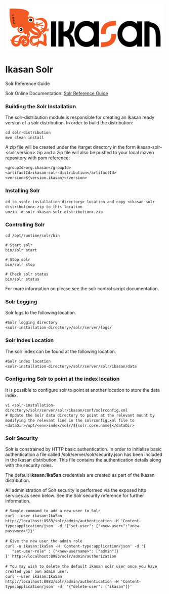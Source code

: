 ![IKASAN](../developer/docs/quickstart-images/Ikasan-title-transparent.png)
# Ikasan Solr
Solr Reference Guide

Solr Online Documentation: [Solr Reference Guide](https://lucene.apache.org/solr/guide/)

### Building the Solr Installation
The solr-distribution module is responsible for creating an Ikasan ready version of 
a solr distribution. In order to build the distribution:

````text 
cd solr-distribution
mvn clean install
````

A zip file will be created under the /target directory in the form ikasan-solr-<solr.version>.zip and
a zip file will also be pushed to your local maven repository with pom reference:

````text 
<groupId>org.ikasan</groupId>
<artifactId>ikasan-solr-distribution</artifactId>
<version>${version.ikasan}</version>
````

### Installing Solr

````text 
cd to <solr-installation-directory> location and copy <ikasan-solr-distribution>.zip to this location
unzip -d solr <kasan-solr-distribution>.zip
````

### Controlling Solr

````text 
cd /opt/runtime/solr/bin
````

````text 
# Start solr
bin/solr start
````

````text 
# Stop solr
bin/solr stop
````
 
````text 
# Check solr status
bin/solr status
````

For more information on please see the solr control script documentation.

### Solr Logging

Solr logs to the following location.

````text
#Solr logging directory
<solr-installation-directory>/solr/server/logs/
````

### Solr Index Location

The solr index can be found at the following location.

````text
#Solr index location
<solr-installation-directory>/solr/server/solr/ikasan/data
````

### Configuring Solr to point at the index location
It is possible to configure solr to point at another location to store the data index. 

````text
vi <solr-installation-directory>/solr/server/solr/ikasan/conf/solrconfig.xml
# Update the Solr data directory to point at the relevant mount by modifying the relevant line in the solrconfig.xml file to 
<dataDir>/opt/<env>index/solr/${solr.core.name}</dataDir> 
````

### Solr Security

Solr is constrained by HTTP basic authentication. In order to initialise basic authentication a file called <solr-installation-directory>/solr/server/solr/security.json has been included in the Ikasan distribution.
This file contains the authentication details along with the security roles. 

The default **ikasan:1ka5an** credentials are created as part of the Ikasan distribution.

All administration of Solr security is performed via the exposed http services as seen below. See the Solr security reference for further information.

````text
# Sample command to add a new user to Solr
curl --user ikasan:1ka5an http://localhost:8983/solr/admin/authentication -H 'Content-type:application/json' -d '{"set-user": {"<new-user>":"<new-password>"}}'
 
# Give the new user the admin role
curl -u ikasan:1ka5an -H 'Content-type:application/json' -d '{
   "set-user-role" : {"<new-username>": ["admin"]}
}' http://localhost:8983/solr/admin/authorization

# You may wish to delete the default ikasan solr user once you have created your own admin user.
curl --user ikasan:1ka5an http://localhost:8983/solr/admin/authentication -H 'Content-type:application/json' -d  '{"delete-user": ["ikasan"]}'
````
